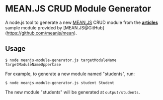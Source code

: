 # MEAN.JS CRUD Module Generator

A node.js tool to generate a new [MEAN.JS](http://meanjs.org/) CRUD module from the 
[**articles**](https://github.com/meanjs/mean/tree/master/modules/articles) sample module
provided by [MEAN.JS@GitHub] (https://github.com/meanjs/mean).

## Usage

```$ node meanjs-module-generator.js targetModuleName TargetModuleNameUpperCase```

For example, to generate a new module named "students", run:

```$ node meanjs-module-generator.js student Student```

The new module "students" will be generated at ```output/students```.
